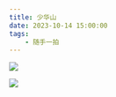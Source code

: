 ```yaml
---
title: 少华山
date: 2023-10-14 15:00:00
tags:
    - 随手一拍
---
```


![](/img/suishouyipai/2023-10-14/1.jpg)

![](/img/suishouyipai/2023-10-14/2.jpg)

